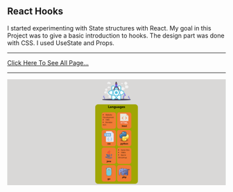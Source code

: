 ## React Hooks
I started experimenting with State structures with React. My goal in this Project was to give a basic introduction to hooks. The design part was done with CSS. I used UseState and Props.

***
[Click Here To See All Page...](https://language-cards2.netlify.app/)
***
![](https://github.com/mustafa-3/react-languageCards-/blob/master/src/assets/langcards.png)
